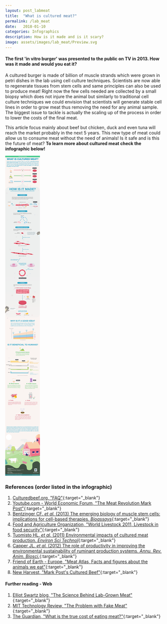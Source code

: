 ```yaml
---
layout: post_labmeat
title:  "What is cultured meat?"
permalink: /lab_meat
date:   2018-01-10
categories: Infographics
description: How is it made and is it scary?
image: assets/images/lab_meat/Preview.svg
---
```


#### The first 'in vitro burger' was presented to the public on TV in 2013. How was it made and would you eat it?


A cultured burger is made of billion of muscle strands which were grown in petri dishes in the lab using cell culture techniques. Scientists are now able to regenerate tissues from stem cells and same principles can also be used to produce meat! Right now the few cells needed are collected by a small biopsy which does not injure the animal but similarly to traditional cell culture techniques we could envision that scientists will generate stable cell lines in order to grow meat thus removing the need for any animal sample.
The biggest issue to tackle is actually the scaling up of the process in order to lower the costs of the final meat.

This article focus mainly about beef but chicken, duck and even tuna will reach the market probably in the next 5 years. This new type of meat could allow us to consume meat without the need of animals! Is it safe and is this the future of meat?
**To learn more about cultured meat check the infographic below!**


![My helpful checkpoint inhibitor infographic](assets/images/lab_meat/180220_Labmeat.png)

### References (order listed in the infographic)
1. [Culturedbeef.org, "FAQ"](https://culturedbeef.org/sites/intranet.mumc.maastrichtuniversity.nl/files/culturedbeef_mumc_maastrichtuniversity_nl/frequently_asked_questions.pdf){:target="_blank"}
1. [Youtube.com - World Economic Forum, "The Meat Revolution Mark Post"](https://www.youtube.com/watch?v=1lI9AwxKfTY&t=441s){:target="_blank"}
1. [Bentzinger CF. _et al._ (2013) The emerging biology of muscle stem cells: implications for cell-based therapies. _Bioassays_](http://www.ncbi.nlm.nih.gov/pubmed/?term=22886714){:target="_blank"}
1. [Food and Agriculture Organization, "World Livestock 2011, Livestock in food security"](http://www.fao.org/docrep/014/i2373e/i2373e.pdf){:target="_blank"}
1. [Tuomisto HL. _et al._ (2011) Environmental impacts of cultured meat production. _Environ Sci Technol_](http://www.ncbi.nlm.nih.gov/pubmed/?term=21682287){:target="_blank"}
1. [Capper JL. _et al._ (2012) The role of productivity in improving the environmental sustainability of ruminant production systems. _Annu. Rev. Anim. Biosci._](http://www.ncbi.nlm.nih.gov/pubmed/?term=25387028){:target="_blank"}
1. [Friend of Earth - Europe, "Meat Atlas, Facts and figures about the animals we eat"](https://www.foeeurope.org/sites/default/files/publications/foee_hbf_meatatlas_jan2014.pdf){:target="_blank"}
1. [New Harvest, "Mark Post's Cultured Beef"](https://www.new-harvest.org/mark_post_cultured_beef){:target="_blank"}


#### Further reading - Web
1. [Elliot Swartz blog, "The Science Behind Lab-Grown Meat"](http://elliot-swartz.squarespace.com/science-related/invitromeat){:target="_blank"}
1. [MIT Technology Review, "The Problem with Fake Meat"](https://www.technologyreview.com/s/536296/the-problem-with-fake-meat/){:target="_blank"}
1. [The Guardian, "What is the true cost of eating meat?"](https://www.theguardian.com/news/2018/may/07/true-cost-of-eating-meat-environment-health-animal-welfare?CMP=fb_gu){:target="_blank"}
